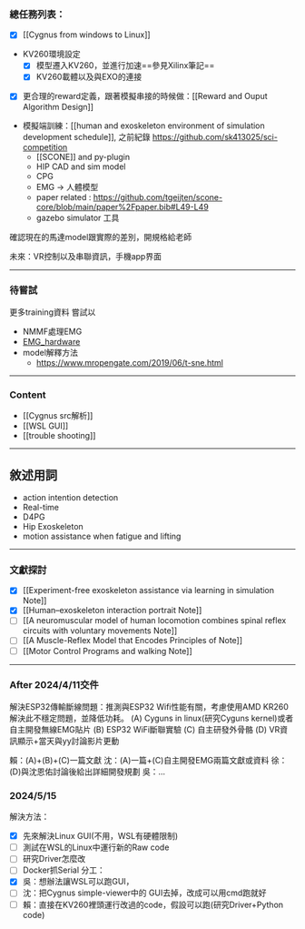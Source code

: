 ### 總任務列表：
- [x] [[Cygnus from windows to Linux]]
- KV260環境設定
	- [x] 模型遷入KV260，並進行加速==參見Xilinx筆記==
	- [x] KV260載體以及與EXO的連接
- [x] 更合理的reward定義，跟著模擬串接的時候做：[[Reward and Ouput Algorithm Design]]
- 模擬端訓練：[[human and exoskeleton environment of simulation development schedule]], 之前紀錄 https://github.com/sk413025/sci-competition
	- [[SCONE]] and py-plugin
	- HIP CAD and sim model
	- CPG
	- EMG -> 人體模型
	- paper related : https://github.com/tgeijten/scone-core/blob/main/paper%2Fpaper.bib#L49-L49
	- gazebo simulator 工具


確認現在的馬達model跟實際的差別，開規格給老師


未來：VR控制以及串聯資訊，手機app界面

---
### 待嘗試
更多training資料
嘗試以
- NMMF處理EMG
- [EMG_hardware](https://github.com/ultimaterobotics/uMyo)
- model解釋方法
	- https://www.mropengate.com/2019/06/t-sne.html

---
### Content
- [[Cygnus src解析]]
- [[WSL GUI]]
- [[trouble shooting]]

---
## 敘述用詞
- action intention detection
- Real-time
- D4PG
- Hip Exoskeleton
- motion assistance when fatigue and lifting

---
### 文獻探討
- [x] [[Experiment-free exoskeleton assistance via learning in simulation Note]]
- [x] [[Human–exoskeleton interaction portrait Note]]
- [ ] [[A neuromuscular model of human locomotion combines spinal reflex circuits with voluntary movements Note]]
- [ ] [[A Muscle-Reflex Model that Encodes Principles of Note]]
- [ ] [[Motor Control Programs and walking Note]]

---
### After 2024/4/11交件
解決ESP32傳輸斷線問題：推測與ESP32 Wifi性能有關，考慮使用AMD KR260解決此不穩定問題，並降低功耗。
(A) Cyguns in linux(研究Cyguns kernel)或者自主開發無線EMG貼片
(B) ESP32 WiFi斷聯實驗
(C) 自主研發外骨骼
(D) VR資訊顯示+當天與yy討論影片更動

賴：(A)+(B)+(C)一篇文獻
沈：(A)一篇+(C)自主開發EMG兩篇文獻或資料
徐：(D)與沈恩佑討論後給出詳細開發規劃
吳：...

### 2024/5/15
解決方法：
- [x] 先來解決Linux GUI(不用，WSL有硬體限制)
- [ ] 測試在WSL的Linux中運行新的Raw code
- [ ] 研究Driver怎麼改
- [ ] Docker抓Serial
分工：
- [x] 吳：想辦法讓WSL可以跑GUI，
- [ ] 沈：把Cygnus simple-viewer中的 GUI去掉，改成可以用cmd跑就好
- [ ] 賴：直接在KV260裡頭運行改過的code，假設可以跑(研究Driver+Python code)
